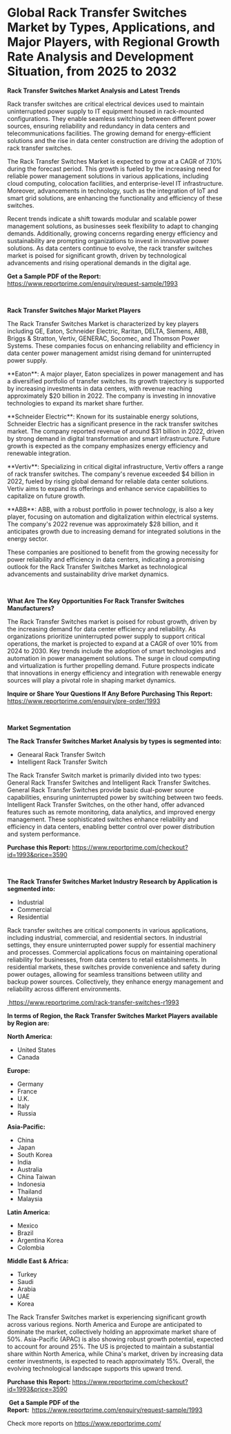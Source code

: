 <p><h1>Global Rack Transfer Switches Market by Types, Applications, and Major Players, with Regional Growth Rate Analysis and Development Situation, from 2025 to 2032</h1></p><p><strong>Rack Transfer Switches Market Analysis and Latest Trends</strong></p>
<p><p>Rack transfer switches are critical electrical devices used to maintain uninterrupted power supply to IT equipment housed in rack-mounted configurations. They enable seamless switching between different power sources, ensuring reliability and redundancy in data centers and telecommunications facilities. The growing demand for energy-efficient solutions and the rise in data center construction are driving the adoption of rack transfer switches.</p><p>The Rack Transfer Switches Market is expected to grow at a CAGR of 7.10% during the forecast period. This growth is fueled by the increasing need for reliable power management solutions in various applications, including cloud computing, colocation facilities, and enterprise-level IT infrastructure. Moreover, advancements in technology, such as the integration of IoT and smart grid solutions, are enhancing the functionality and efficiency of these switches.</p><p>Recent trends indicate a shift towards modular and scalable power management solutions, as businesses seek flexibility to adapt to changing demands. Additionally, growing concerns regarding energy efficiency and sustainability are prompting organizations to invest in innovative power solutions. As data centers continue to evolve, the rack transfer switches market is poised for significant growth, driven by technological advancements and rising operational demands in the digital age.</p></p>
<p><strong>Get a Sample PDF of the Report:&nbsp;</strong> <a href="https://www.reportprime.com/enquiry/request-sample/1993?utm_campaign=3006&utm_medium=2&utm_source=Github&utm_content=ia&utm_term=18032025&utm_id=rack-transfer-switches">https://www.reportprime.com/enquiry/request-sample/1993</a></p>
<p>&nbsp;</p>
<p><strong>Rack Transfer Switches Major Market Players</strong></p>
<p><p>The Rack Transfer Switches Market is characterized by key players including GE, Eaton, Schneider Electric, Raritan, DELTA, Siemens, ABB, Briggs & Stratton, Vertiv, GENERAC, Socomec, and Thomson Power Systems. These companies focus on enhancing reliability and efficiency in data center power management amidst rising demand for uninterrupted power supply.</p><p>**Eaton**: A major player, Eaton specializes in power management and has a diversified portfolio of transfer switches. Its growth trajectory is supported by increasing investments in data centers, with revenue reaching approximately $20 billion in 2022. The company is investing in innovative technologies to expand its market share further.</p><p>**Schneider Electric**: Known for its sustainable energy solutions, Schneider Electric has a significant presence in the rack transfer switches market. The company reported revenue of around $31 billion in 2022, driven by strong demand in digital transformation and smart infrastructure. Future growth is expected as the company emphasizes energy efficiency and renewable integration.</p><p>**Vertiv**: Specializing in critical digital infrastructure, Vertiv offers a range of rack transfer switches. The company's revenue exceeded $4 billion in 2022, fueled by rising global demand for reliable data center solutions. Vertiv aims to expand its offerings and enhance service capabilities to capitalize on future growth.</p><p>**ABB**: ABB, with a robust portfolio in power technology, is also a key player, focusing on automation and digitalization within electrical systems. The company's 2022 revenue was approximately $28 billion, and it anticipates growth due to increasing demand for integrated solutions in the energy sector.</p><p>These companies are positioned to benefit from the growing necessity for power reliability and efficiency in data centers, indicating a promising outlook for the Rack Transfer Switches Market as technological advancements and sustainability drive market dynamics.</p></p>
<p>&nbsp;</p>
<p><strong>What Are The Key Opportunities For Rack Transfer Switches Manufacturers?</strong></p>
<p><p>The Rack Transfer Switches market is poised for robust growth, driven by the increasing demand for data center efficiency and reliability. As organizations prioritize uninterrupted power supply to support critical operations, the market is projected to expand at a CAGR of over 10% from 2024 to 2030. Key trends include the adoption of smart technologies and automation in power management solutions. The surge in cloud computing and virtualization is further propelling demand. Future prospects indicate that innovations in energy efficiency and integration with renewable energy sources will play a pivotal role in shaping market dynamics.</p></p>
<p><strong>Inquire or Share Your Questions If Any Before Purchasing This Report:</strong> <a href="https://www.reportprime.com/enquiry/pre-order/1993?utm_campaign=3006&utm_medium=2&utm_source=Github&utm_content=ia&utm_term=18032025&utm_id=rack-transfer-switches">https://www.reportprime.com/enquiry/pre-order/1993</a></p>
<p>&nbsp;</p>
<p><strong>Market Segmentation</strong></p>
<p><strong>The Rack Transfer Switches Market Analysis by types is segmented into:</strong></p>
<p><ul><li>Genearal Rack Transfer Switch</li><li>Intelligent Rack Transfer Switch</li></ul></p>
<p><p>The Rack Transfer Switch market is primarily divided into two types: General Rack Transfer Switches and Intelligent Rack Transfer Switches. General Rack Transfer Switches provide basic dual-power source capabilities, ensuring uninterrupted power by switching between two feeds. Intelligent Rack Transfer Switches, on the other hand, offer advanced features such as remote monitoring, data analytics, and improved energy management. These sophisticated switches enhance reliability and efficiency in data centers, enabling better control over power distribution and system performance.</p></p>
<p><strong>Purchase this Report:&nbsp;</strong><a href="https://www.reportprime.com/checkout?id=1993&price=3590&utm_campaign=3006&utm_medium=2&utm_source=Github&utm_content=ia&utm_term=18032025&utm_id=rack-transfer-switches">https://www.reportprime.com/checkout?id=1993&price=3590</a></p>
<p>&nbsp;</p>
<p><strong>The Rack Transfer Switches Market Industry Research by Application is segmented into:</strong></p>
<p><ul><li>Industrial</li><li>Commercial</li><li>Residential</li></ul></p>
<p><p>Rack transfer switches are critical components in various applications, including industrial, commercial, and residential sectors. In industrial settings, they ensure uninterrupted power supply for essential machinery and processes. Commercial applications focus on maintaining operational reliability for businesses, from data centers to retail establishments. In residential markets, these switches provide convenience and safety during power outages, allowing for seamless transitions between utility and backup power sources. Collectively, they enhance energy management and reliability across different environments.</p></p>
<p><a href="https://www.reportprime.com/rack-transfer-switches-r1993?utm_campaign=3006&utm_medium=2&utm_source=Github&utm_content=ia&utm_term=18032025&utm_id=rack-transfer-switches">&nbsp;https://www.reportprime.com/rack-transfer-switches-r1993</a></p>
<p><strong>In terms of Region, the Rack Transfer Switches Market Players available by Region are:</strong></p>
<p>
    <p> <strong> North America: </strong>
        <ul>
            <li>United States</li>
            <li>Canada</li>
        </ul>
        </p> 
    <p> <strong> Europe: </strong>
        <ul>
            <li>Germany</li>
            <li>France</li>
            <li>U.K.</li>
            <li>Italy</li>
            <li>Russia</li>
        </ul>
        </p> 
    <p> <strong> Asia-Pacific: </strong>
        <ul>
            <li>China</li>
            <li>Japan</li>
            <li>South Korea</li>
            <li>India</li>
            <li>Australia</li>
            <li>China Taiwan</li>
            <li>Indonesia</li>
            <li>Thailand</li>
            <li>Malaysia</li>
        </ul>
        </p> 
    <p> <strong> Latin America: </strong>
        <ul>
            <li>Mexico</li>
            <li>Brazil</li>
            <li>Argentina Korea</li>
            <li>Colombia</li>
        </ul>
        </p> 
    <p> <strong> Middle East & Africa: </strong>
        <ul>
            <li>Turkey</li>
            <li>Saudi</li>
            <li>Arabia</li>
            <li>UAE</li>
            <li>Korea</li>
        </ul>
    </p>
    </p>
<p><p>The Rack Transfer Switches market is experiencing significant growth across various regions. North America and Europe are anticipated to dominate the market, collectively holding an approximate market share of 50%. Asia-Pacific (APAC) is also showing robust growth potential, expected to account for around 25%. The US is projected to maintain a substantial share within North America, while China's market, driven by increasing data center investments, is expected to reach approximately 15%. Overall, the evolving technological landscape supports this upward trend.</p></p>
<p><strong>Purchase this Report: </strong><a href="https://www.reportprime.com/checkout?id=1993&price=3590&utm_campaign=3006&utm_medium=2&utm_source=Github&utm_content=ia&utm_term=18032025&utm_id=rack-transfer-switches">https://www.reportprime.com/checkout?id=1993&price=3590</a></p>
<p>&nbsp;<strong>Get a Sample PDF of the Report:&nbsp;&nbsp;</strong><a href="https://www.reportprime.com/enquiry/request-sample/1993?utm_campaign=3006&utm_medium=2&utm_source=Github&utm_content=ia&utm_term=18032025&utm_id=rack-transfer-switches">https://www.reportprime.com/enquiry/request-sample/1993</a></p>
<p><strong></strong></p>
<p>Check more reports on <a href="https://www.reportprime.com/?utm_campaign=3006&utm_medium=2&utm_source=Github&utm_content=ia&utm_term=18032025&utm_id=rack-transfer-switches">https://www.reportprime.com/</a></p>